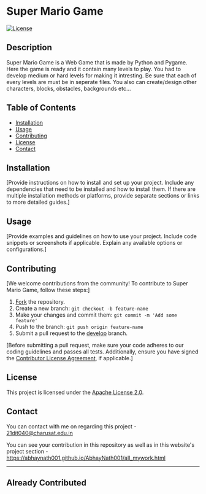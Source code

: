 # Super Mario Game

[![License](https://img.shields.io/badge/License-Apache%202.0-blue.svg)](LICENSE)

## Description

Super Mario Game is a Web Game that is made by Python and Pygame. Here the game is ready and it contain many levels to play. You had to develop medium or hard levels for making it intresting. Be sure that each of every levels are must be in seperate files. You also can create/design other characters, blocks, obstacles, backgrounds etc... 

## Table of Contents

- [Installation](#installation)
- [Usage](#usage)
- [Contributing](#contributing)
- [License](#license)
- [Contact](#contact)

## Installation

[Provide instructions on how to install and set up your project. Include any dependencies that need to be installed and how to install them. If there are multiple installation methods or platforms, provide separate sections or links to more detailed guides.]

## Usage

[Provide examples and guidelines on how to use your project. Include code snippets or screenshots if applicable. Explain any available options or configurations.]

## Contributing

[We welcome contributions from the community! To contribute to Super Mario Game, follow these steps:]

1. [Fork](https://github.com/your-username/your-repo/fork) the repository.
2. Create a new branch: `git checkout -b feature-name`
3. Make your changes and commit them: `git commit -m 'Add some feature'`
4. Push to the branch: `git push origin feature-name`
5. Submit a pull request to the [develop](https://github.com/your-username/your-repo/tree/develop) branch.

[Before submitting a pull request, make sure your code adheres to our coding guidelines and passes all tests. Additionally, ensure you have signed the [Contributor License Agreement](https://github.com/AbhayNath001/Contributing_AbhayNath/blob/master/CONTRIBUTING.md), if applicable.]

## License

This project is licensed under the [Apache License 2.0](LICENSE).

## Contact

You can contact with me on regarding this project - 21dit040@charusat.edu.in

You can see your contribution in this repository as well as in this website's project section - https://abhaynath001.github.io/AbhayNath001/all_mywork.html

---
## Already Contributed
